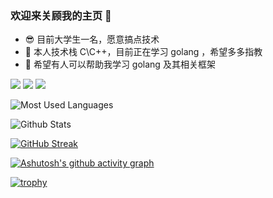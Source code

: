 ### 欢迎来关顾我的主页 👋

- 😎 目前大学生一名，愿意搞点技术
- 🌱 本人技术栈 C\C++，目前正在学习 golang ，希望多多指教
- 🤔 希望有人可以帮助我学习 golang 及其相关框架

<span > <img src="https://img.shields.io/badge/-C\C++-E34F26?style=flat-square&logo=C\C++&logoColor=white" /> 
<img src="https://img.shields.io/badge/-Qt-1572B6?style=flat-square&logo=Qt" /> 
<img src="https://img.shields.io/badge/-Golang-oringe?style=flat-square&logo=Golang" /> </span>
  

![Most Used Languages](https://github-readme-stats.vercel.app/api/top-langs/?username=ichenss&theme=dark&layout=compact)





![Github Stats](https://github-readme-stats.vercel.app/api?username=ichenss&show_icons=true&theme=dark&count_private=true)


[![GitHub Streak](https://streak-stats.demolab.com/?user=ichenss)](https://git.io/streak-stats)



[![Ashutosh's github activity graph](https://github-readme-activity-graph.vercel.app/graph?username=ichenss&theme=react-dark)](https://github.com/ashutosh00710/github-readme-activity-graph)


[![trophy](https://github-profile-trophy.vercel.app/?username=ichenss&theme=onedark)](https://github.com/ryo-ma/github-profile-trophy)
